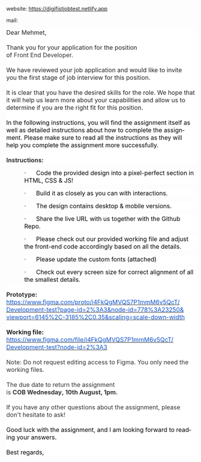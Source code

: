 website: https://digifistjobtest.netlify.app


mail:
<div id=":o3" class="ii gt" jslog="20277; u014N:xr6bB; 4:W251bGwsbnVsbCxbXV0."><div id=":o4" class="a3s aiL msg-5914832201278064167"><div class="adM">

</div><div lang="en-TR" link="#0563C1" vlink="#954F72" style="word-wrap:break-word"><div class="adM">
</div><div class="m_-5914832201278064167WordSection1"><div class="adM">
</div><div><div class="adM">
</div><p style="margin:0cm;background:white"><span style="font-size:12.0pt;color:#222222">Dear<span class="m_-5914832201278064167apple-converted-space">&nbsp;</span></span><span lang="TR" style="font-size:12.0pt;color:#222222">Mehmet,</span><span style="font-size:12.0pt;color:black"><u></u><u></u></span></p>
<p style="margin:0cm;background:white;font-variant-caps:normal;text-align:start;font-variant-ligatures:normal;word-spacing:0px">
<span style="font-size:12.0pt;color:black">&nbsp;<u></u><u></u></span></p>
<p style="margin:0cm;background:white;font-variant-caps:normal;text-align:start;font-variant-ligatures:normal;word-spacing:0px">
<span style="font-size:12.0pt;color:#222222">Thank you for your application for the position of&nbsp;</span><span lang="TR" style="font-size:12.0pt;color:#333333">F</span><span style="font-size:12.0pt;color:#333333">ront&nbsp;</span><span lang="TR" style="font-size:12.0pt;color:#333333">E</span><span style="font-size:12.0pt;color:#333333">nd&nbsp;</span><span lang="TR" style="font-size:12.0pt;color:#333333">D</span><span style="font-size:12.0pt;color:#333333">eveloper</span><span style="font-size:12.0pt;color:#222222">.</span><span style="font-size:12.0pt;color:black"><u></u><u></u></span></p>
<p style="margin:0cm;background:white;font-variant-caps:normal;text-align:start;font-variant-ligatures:normal;word-spacing:0px">
<span style="font-size:12.0pt;color:#222222">&nbsp;</span><span style="font-size:12.0pt;color:black"><u></u><u></u></span></p>
<p style="margin:0cm;background:white;font-variant-caps:normal;text-align:start;font-variant-ligatures:normal;word-spacing:0px">
<span style="font-size:12.0pt;color:#222222">We have reviewed your job application and&nbsp;would like to invite you&nbsp;</span><span lang="TR" style="font-size:12.0pt;color:#222222">t</span><span style="font-size:12.0pt;color:#202124">he first stage of job interview</span><span style="font-size:12.0pt;color:#222222">&nbsp;for
 this position.</span><span style="font-size:12.0pt;color:black"><u></u><u></u></span></p>
<p style="margin:0cm;background:white;font-variant-caps:normal;text-align:start;font-variant-ligatures:normal;word-spacing:0px">
<span lang="TR" style="font-size:12.0pt;color:black">&nbsp;</span><span style="font-size:12.0pt;color:black"><u></u><u></u></span></p>
<p style="margin:0cm;background:white;font-variant-caps:normal;text-align:start;font-variant-ligatures:normal;word-spacing:0px">
<span style="font-size:12.0pt;color:#222222">It is clear that you have the desired skills for the role. We hope that it will help us learn more about your capabilities and allow us to determine if you are the right fit for this position.</span><span style="font-size:12.0pt;color:black"><u></u><u></u></span></p>
<p style="margin:0cm;background:white;font-variant-caps:normal;text-align:start;font-variant-ligatures:normal;word-spacing:0px">
<span style="font-size:12.0pt;color:#222222">&nbsp;</span><span style="font-size:12.0pt;color:black"><u></u><u></u></span></p>
<p style="margin:0cm;background:white;font-variant-caps:normal;text-align:start;font-variant-ligatures:normal;word-spacing:0px">
<span style="font-size:12.0pt;color:black">In the following instructions, you will find the assignment itself as well as detailed instructions about how to complete the assignment. Please make sure to read all the instructions as they will help you complete
 the assignment more successfully.&nbsp;&nbsp;<u></u><u></u></span></p>
<p style="margin:0cm;background:white;font-variant-caps:normal;text-align:start;font-variant-ligatures:normal;word-spacing:0px">
<span style="font-size:12.0pt;color:#323232">&nbsp;</span><span style="font-size:12.0pt;color:black"><u></u><u></u></span></p>
<p style="margin:0cm;background:white;font-variant-caps:normal;text-align:start;font-variant-ligatures:normal;word-spacing:0px">
<b><span style="font-size:12.0pt;color:#323232">Instructions:</span></b><span style="font-size:12.0pt;color:black"><u></u><u></u></span></p>
<p style="margin-right:0cm;margin-bottom:0cm;margin-left:36.0pt;background:white;font-variant-caps:normal;text-align:start;font-variant-ligatures:normal;word-spacing:0px">
<span style="font-size:12.0pt;color:#222222">·&nbsp;&nbsp;&nbsp;&nbsp;&nbsp;&nbsp;</span><span style="font-size:12.0pt;color:black">Code the provided design into a pixel-perfect section in HTML, CSS &amp; JS</span><span lang="TR" style="font-size:12.0pt;color:black">!</span><span style="font-size:12.0pt;color:black"><u></u><u></u></span></p>
<p style="margin-right:0cm;margin-bottom:0cm;margin-left:36.0pt;background:white;font-variant-caps:normal;text-align:start;font-variant-ligatures:normal;word-spacing:0px">
<span style="font-size:12.0pt;color:#222222">·&nbsp;&nbsp;&nbsp;&nbsp;&nbsp;&nbsp;</span><span style="font-size:12.0pt;color:black">Build it as closely as you can with interactions.<u></u><u></u></span></p>
<p style="margin-right:0cm;margin-bottom:0cm;margin-left:36.0pt;background:white;font-variant-caps:normal;text-align:start;font-variant-ligatures:normal;word-spacing:0px">
<span style="font-size:12.0pt;color:#222222">·&nbsp;&nbsp;&nbsp;&nbsp;&nbsp;&nbsp;</span><span style="font-size:12.0pt;color:black">The design contains desktop &amp; mobile versions.<u></u><u></u></span></p>
<p style="margin-right:0cm;margin-bottom:0cm;margin-left:36.0pt;background:white;font-variant-caps:normal;text-align:start;font-variant-ligatures:normal;word-spacing:0px">
<span style="font-size:12.0pt;color:#222222">·&nbsp;&nbsp;&nbsp;&nbsp;&nbsp;&nbsp;</span><span style="font-size:12.0pt;color:black">Share the live URL with us together with the Github Repo</span><span lang="TR" style="font-size:12.0pt;color:black">.</span><span style="font-size:12.0pt;color:black"><u></u><u></u></span></p>
<p style="margin-right:0cm;margin-bottom:0cm;margin-left:36.0pt;background:white;font-variant-caps:normal;text-align:start;font-variant-ligatures:normal;word-spacing:0px">
<span style="font-size:12.0pt;color:#222222">·&nbsp;&nbsp;&nbsp;&nbsp;&nbsp;&nbsp;</span><span style="font-size:12.0pt;color:black">Please check out our provided working file and adjust the front-end code accordingly based on all the details.&nbsp;<u></u><u></u></span></p>
<p style="margin-right:0cm;margin-bottom:0cm;margin-left:36.0pt;background:white;font-variant-caps:normal;text-align:start;font-variant-ligatures:normal;word-spacing:0px">
<span style="font-size:12.0pt;color:#222222">·&nbsp;&nbsp;&nbsp;&nbsp;&nbsp;&nbsp;</span><span style="font-size:12.0pt;color:black">Please update the custom fonts (attached)<u></u><u></u></span></p>
<p style="margin-right:0cm;margin-bottom:0cm;margin-left:36.0pt;background:white;font-variant-caps:normal;text-align:start;font-variant-ligatures:normal;word-spacing:0px">
<span style="font-size:12.0pt;color:#222222">·&nbsp;&nbsp;&nbsp;&nbsp;&nbsp;&nbsp;</span><span style="font-size:12.0pt;color:black">Check out every screen size for correct alignment of all the smallest details.<u></u><u></u></span></p>
<p style="margin:0cm;background:white;font-variant-caps:normal;text-align:start;font-variant-ligatures:normal;word-spacing:0px">
<span style="font-size:12.0pt;color:#222222">&nbsp;</span><span style="font-size:12.0pt;color:black"><u></u><u></u></span></p>
<p style="margin:0cm;background:white;font-variant-caps:normal;text-align:start;font-variant-ligatures:normal;word-spacing:0px">
<b><span style="font-size:12.0pt;color:#323232">Prototype:</span></b><span style="font-size:12.0pt;color:black"><u></u><u></u></span></p>
<p style="margin:0cm;background:white;font-variant-caps:normal;text-align:start;font-variant-ligatures:normal;word-spacing:0px">
<span style="font-size:12.0pt;color:black"><a href="https://www.figma.com/proto/i4FkQgMVQS7P1mmM6v5QcT/Development-test?page-id=2%3A3&amp;node-id=778%3A23250&amp;viewport=6145%2C-3185%2C0.35&amp;scaling=scale-down-width" title="https://www.figma.com/proto/i4FkQgMVQS7P1mmM6v5QcT/Development-test?page-id=2%3A3&amp;node-id=778%3A23250&amp;viewport=6145%2C-3185%2C0.35&amp;scaling=scale-down-width" target="_blank" data-saferedirecturl="https://www.google.com/url?q=https://www.figma.com/proto/i4FkQgMVQS7P1mmM6v5QcT/Development-test?page-id%3D2%253A3%26node-id%3D778%253A23250%26viewport%3D6145%252C-3185%252C0.35%26scaling%3Dscale-down-width&amp;source=gmail&amp;ust=1660132098771000&amp;usg=AOvVaw1PYDxkKAlQ8iwOVmhdc7R0"><span style="color:#1155cc">https://www.figma.com/proto/<wbr>i4FkQgMVQS7P1mmM6v5QcT/<wbr>Development-test?page-id=2%<wbr>3A3&amp;node-id=778%3A23250&amp;<wbr>viewport=6145%2C-3185%2C0.35&amp;<wbr>scaling=scale-down-width</span></a><u></u><u></u></span></p>
<p style="margin:0cm;background:white;font-variant-caps:normal;text-align:start;font-variant-ligatures:normal;word-spacing:0px">
<span style="font-size:12.0pt;color:#323232">&nbsp;</span><span style="font-size:12.0pt;color:black"><u></u><u></u></span></p>
<p style="margin:0cm;background:white;font-variant-caps:normal;text-align:start;font-variant-ligatures:normal;word-spacing:0px">
<b><span style="font-size:12.0pt;color:#222222">Working file:</span></b><span style="font-size:12.0pt;color:black"><u></u><u></u></span></p>
<p style="margin:0cm;background:white;font-variant-caps:normal;text-align:start;font-variant-ligatures:normal;word-spacing:0px">
<span style="font-size:12.0pt;color:black"><a href="https://www.figma.com/file/i4FkQgMVQS7P1mmM6v5QcT/Development-test?node-id=2%3A3" title="https://www.figma.com/file/i4FkQgMVQS7P1mmM6v5QcT/Development-test?node-id=2%3A3" target="_blank" data-saferedirecturl="https://www.google.com/url?q=https://www.figma.com/file/i4FkQgMVQS7P1mmM6v5QcT/Development-test?node-id%3D2%253A3&amp;source=gmail&amp;ust=1660132098771000&amp;usg=AOvVaw15cZoFEpKfxtJuBmXnTtaQ"><span style="color:#1155cc">https://www.figma.com/file/<wbr>i4FkQgMVQS7P1mmM6v5QcT/<wbr>Development-test?node-id=2%3A3</span></a><u></u><u></u></span></p>
<p style="margin:0cm;background:white;font-variant-caps:normal;text-align:start;font-variant-ligatures:normal;word-spacing:0px">
<span style="font-size:12.0pt;color:black">&nbsp;<u></u><u></u></span></p>
<p style="margin:0cm;background:white;font-variant-caps:normal;text-align:start;font-variant-ligatures:normal;word-spacing:0px">
<span style="font-size:12.0pt;color:#323232">Note: Do not request editing access to Figma. You only need the working files.</span><span style="font-size:12.0pt;color:black"><u></u><u></u></span></p>
<p style="margin:0cm;background:white;font-variant-caps:normal;text-align:start;font-variant-ligatures:normal;word-spacing:0px">
<span style="font-size:12.0pt;color:#222222">&nbsp;</span><span style="font-size:12.0pt;color:black"><u></u><u></u></span></p>
<p style="margin:0cm;background:white;font-variant-caps:normal;text-align:start;font-variant-ligatures:normal;word-spacing:0px">
<span style="font-size:12.0pt;color:#323232">The due date to return the assignment is&nbsp;<b>COB<span class="m_-5914832201278064167apple-converted-space">&nbsp;</span></b></span><b><span lang="TR" style="font-size:12.0pt;color:#323232">Wednesday</span></b><b><span style="font-size:12.0pt;color:#323232">,&nbsp;</span></b><b><span lang="TR" style="font-size:12.0pt;color:#323232">10th</span></b><b><span style="font-size:12.0pt;color:#323232">&nbsp;August,
 1pm.</span></b><span style="font-size:12.0pt;color:black"><u></u><u></u></span></p>
<p style="margin:0cm;background:white;font-variant-caps:normal;text-align:start;font-variant-ligatures:normal;word-spacing:0px">
<span style="font-size:12.0pt;color:#323232">&nbsp;&nbsp;&nbsp;&nbsp;&nbsp;&nbsp;&nbsp;&nbsp;&nbsp;&nbsp;&nbsp;&nbsp;&nbsp;&nbsp;&nbsp;&nbsp;&nbsp;&nbsp;&nbsp;&nbsp;&nbsp;&nbsp;&nbsp;&nbsp;&nbsp;&nbsp;&nbsp;&nbsp;&nbsp;&nbsp;<wbr>&nbsp;&nbsp;&nbsp;&nbsp;&nbsp;&nbsp;&nbsp;&nbsp;&nbsp;&nbsp;&nbsp;&nbsp;&nbsp;&nbsp;&nbsp;&nbsp;&nbsp;&nbsp;&nbsp;&nbsp;&nbsp;&nbsp;&nbsp;&nbsp;&nbsp;&nbsp;&nbsp;&nbsp;&nbsp;&nbsp;<wbr>&nbsp;&nbsp;&nbsp;&nbsp;&nbsp;&nbsp;&nbsp;&nbsp;&nbsp;&nbsp;&nbsp;&nbsp;&nbsp;&nbsp;&nbsp;&nbsp;&nbsp;</span><span style="font-size:12.0pt;color:black"><u></u><u></u></span></p>
<p style="margin:0cm;background:white;font-variant-caps:normal;text-align:start;font-variant-ligatures:normal;word-spacing:0px">
<span style="font-size:12.0pt;color:#323232">If you have any other questions about the assignment, please don't hesitate to ask!</span><span style="font-size:12.0pt;color:black"><u></u><u></u></span></p>
<p style="margin:0cm;background:white;font-variant-caps:normal;text-align:start;font-variant-ligatures:normal;word-spacing:0px">
<span style="font-size:12.0pt;color:#323232">&nbsp;</span><span style="font-size:12.0pt;color:black">&nbsp;<u></u><u></u></span></p>
<p style="margin:0cm;background:white;font-variant-caps:normal;text-align:start;font-variant-ligatures:normal;word-spacing:0px">
<span style="font-size:12.0pt;color:black">Good luck with the assignment, and I am looking forward to reading your answers.<u></u><u></u></span></p>
<p style="margin:0cm;background:white;font-variant-caps:normal;text-align:start;font-variant-ligatures:normal;word-spacing:0px">
<span style="font-size:12.0pt;color:black">&nbsp;<u></u><u></u></span></p>
<p style="margin:0cm;background:white;font-variant-caps:normal;text-align:start;font-variant-ligatures:normal;word-spacing:0px">
<span style="font-size:12.0pt;color:black">Best regards,<u></u><u></u></span></p>
</div>


